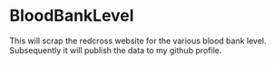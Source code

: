 # BloodBankLevel
This will scrap the redcross website for the various blood bank level. Subsequently it will publish the data to my github profile.
